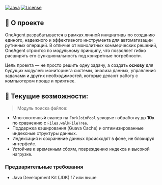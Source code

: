 [![Java](https://img.shields.io/badge/Java-17+-orange.svg)](https://www.oracle.com/java/technologies/javase/jdk17-downloads.html)
[![License](https://img.shields.io/badge/License-MIT-blue.svg)](https://opensource.org/licenses/MIT)

## 🧰 О проекте

OneAgent разрабатывается в рамках личной инициативы по созданию единого, надежного и эффективного инструмента для автоматизации рутинных операций. В отличие от монолитных коммерческих решений, OneAgent строится по модульному принципу, что позволяет гибко расширять его функциональность под конкретные потребности.

Цель проекта — не просто решить одну задачу, а создать **основу** для будущих модулей: мониторинга системы, анализа данных, управления задачами и других необходимостей, которые делают работу с компьютером проще и приятнее.

## 🔧 Текущие возможности: 

> Модуль поиска файлов:
- Многопоточный сканер на `ForkJoinPool` ускоряет обработку до **10x** по сравнению с `Files.walkFileTree`.
- Поддержка кэширования (Guava Cache) и оптимизированные индексные структуры данных.
- Индексация и сохранение данных происходят в фоне, не блокируя интерфейс.
- Устойчив к временным сбоям, повреждению индекса и высокой нагрузке.

### Предварительные требования

- Java Development Kit (JDK) 17 или выше
